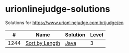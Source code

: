 urionlinejudge-solutions
========================

Solutions for https://www.urionlinejudge.com.br/judge/en

| #    | Name | Solution | Level |
| ---- | ---- | -------- | ----- |
| 1244 | [Sort by Length](https://www.urionlinejudge.com.br/judge/en/problems/view/1244) | [Java](./SortByLength/Main.java) | 3

